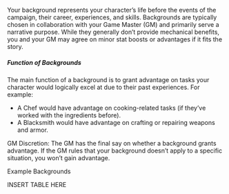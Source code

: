 Your background represents your character’s life before the events of the campaign, their career, experiences, and skills. Backgrounds are typically chosen in collaboration with your Game Master (GM) and primarily serve a narrative purpose. While they generally don’t provide mechanical benefits, you and your GM may agree on minor stat boosts or advantages if it fits the story.
##### Function of Backgrounds
The main function of a background is to grant advantage on tasks your character would logically excel at due to their past experiences. For example:
- A Chef would have advantage on cooking-related tasks (if they’ve worked with the ingredients before).
- A Blacksmith would have advantage on crafting or repairing weapons and armor.

GM Discretion: The GM has the final say on whether a background grants advantage. If the GM rules that your background doesn’t apply to a specific situation, you won’t gain advantage.

Example Backgrounds

INSERT TABLE HERE